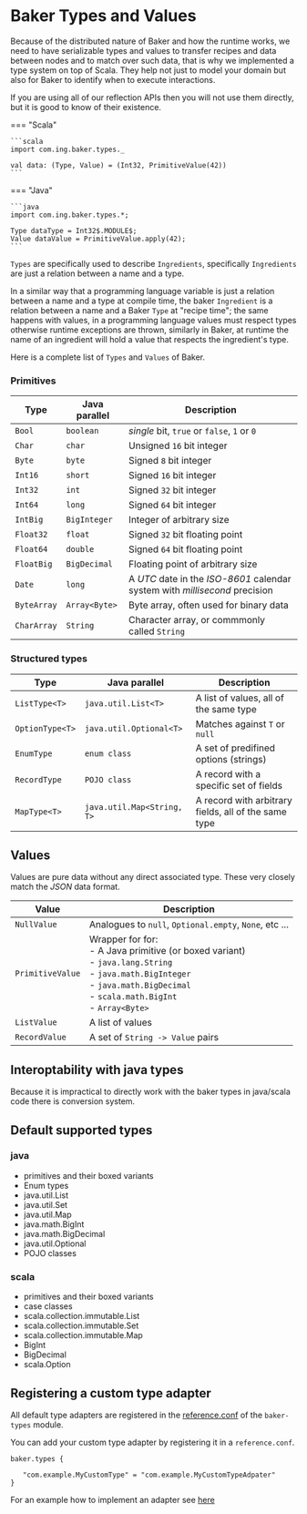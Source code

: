 # Baker Types and Values

Because of the distributed nature of Baker and how the runtime works, we need to have serializable types and values to 
transfer recipes and data between nodes and to match over such data, that is why we implemented a type system on top of Scala.
They help not just to model your domain but also for Baker to identify when to execute interactions. 

If you are using all of our reflection APIs then you will not use them directly, but it is good to know of their 
existence.

=== "Scala"

    ```scala 
    import com.ing.baker.types._

    val data: (Type, Value) = (Int32, PrimitiveValue(42))
    ```

=== "Java"

    ```java 
    import com.ing.baker.types.*;

    Type dataType = Int32$.MODULE$;
    Value dataValue = PrimitiveValue.apply(42);
    ```

`Types` are specifically used to describe `Ingredients`, specifically `Ingredients` are just a relation between a name and
a type. 

In a similar way that a programming language variable is just a relation between a name and a type at compile time, the 
baker `Ingredient` is a relation between a name and a Baker `Type` at "recipe time"; the same happens with values, in a 
programming language values must respect types otherwise runtime exceptions are thrown, similarly in Baker, at runtime 
the name of an ingredient will hold a value that respects the ingredient's type.

Here is a complete list of `Types` and `Values` of Baker.

### Primitives

| Type | Java parallel | Description |
| --- | --- | --- |
| `Bool` | `boolean` | *single* bit, `true` or `false`, `1` or `0` |
| `Char` | `char` | Unsigned `16` bit integer |
| `Byte` | `byte` | Signed `8` bit integer |
| `Int16` | `short` | Signed `16` bit integer |
| `Int32` | `int` | Signed `32` bit integer |
| `Int64` | `long` | Signed `64` bit integer |
| `IntBig` | `BigInteger` | Integer of arbitrary size |
| `Float32` | `float` | Signed `32` bit floating point |
| `Float64` | `double` | Signed `64` bit floating point |
| `FloatBig` | `BigDecimal` | Floating point of arbitrary size |
| `Date` | `long` | A *UTC* date in the *ISO-8601* calendar system with *millisecond* precision |
| `ByteArray` | `Array<Byte>` | Byte array, often used for binary data |
| `CharArray` | `String` | Character array, or commmonly called `String` |

### Structured types

| Type | Java parallel | Description |
| --- | --- | --- |
| `ListType<T>` | `java.util.List<T>` | A list of values, all of the same type |
| `OptionType<T>` | `java.util.Optional<T>` | Matches against `T` or `null` |
| `EnumType` | `enum class` | A set of predifined options (strings) |
| `RecordType` | `POJO class` | A record with a specific set of fields |
| `MapType<T>` | `java.util.Map<String, T>` | A record with arbitrary fields, all of the same type |

## Values

Values are pure data without any direct associated type. These very closely match the *JSON* data format.

| Value | Description |
| --- | --- |
| `NullValue` | Analogues to `null`, `Optional.empty`, `None`, etc ... |
| `PrimitiveValue` | Wrapper for for: <br/>- A Java primitive (or boxed variant)<br/> - `java.lang.String`<br/> - `java.math.BigInteger`<br/> - `java.math.BigDecimal`<br/> - `scala.math.BigInt`<br/> - `Array<Byte>`|
| `ListValue` | A list of values |
| `RecordValue` | A set of `String -> Value` pairs |

## Interoptability with java types

Because it is impractical to directly work with the baker types in java/scala code there is conversion system.

## Default supported types

### java

- primitives and their boxed variants
- Enum types
- java.util.List
- java.util.Set
- java.util.Map
- java.math.BigInt
- java.math.BigDecimal
- java.util.Optional
- POJO classes

### scala

- primitives and their boxed variants
- case classes
- scala.collection.immutable.List
- scala.collection.immutable.Set
- scala.collection.immutable.Map
- BigInt
- BigDecimal
- scala.Option

## Registering a custom type adapter

All default type adapters are registered in the [reference.conf](https://github.com/ing-bank/baker/blob/master/bakertypes/src/main/resources/reference.conf) of the `baker-types` module.

You can add your custom type adapter by registering it in a `reference.conf`.

```
baker.types {

   "com.example.MyCustomType" = "com.example.MyCustomTypeAdpater"
}
```

For an example how to implement an adapter see [here](https://github.com/ing-bank/baker/blob/adf9b2edd4fe5ebdcec2bdd7f281cd151d64afe6/bakertypes/src/main/scala/com/ing/baker/types/modules/JavaModules.scala#L93)

